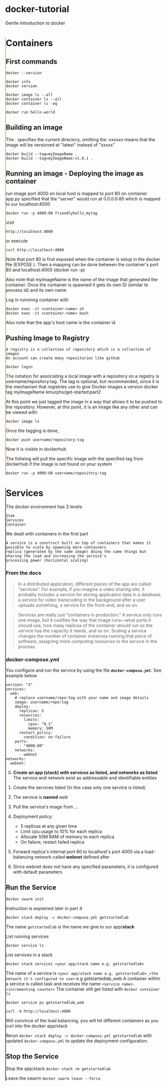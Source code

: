 # docker-tutorial
Gentle introduction to docker

<div style="border-left: 2px solid orange">

# Containers


## First commands
```
docker --version

docker info
docker version

docker image ls --all
docker container ls --all
docker container ls -aq

docker run hello-world
```


## Building an image
The . specifies the current directory, omitting the :vxxxxx means that the image will be versioned at "latest" instead of "xxxxx"

```
docker build --tag=myImageName .
docker build --tag=myImageName:v1.0.1 .
```


## Running an image - Deploying the image as container
run image port 4000 on local host is mapped to port 80 on container
app.py specified that the "server" would run at 0.0.0.0:80 which is mapped to our localhost:4000
```
docker run -p 4000:80 friendlyhello_mytag
```
visit
```
http://localhost:4000
```
or execute
```
curl http://localhost:4000
```
Note that port 80 is first exposed when the container is setup in the docker file (EXPOSE ).
Then a mapping can be done between the container's port 80 and localhost:4000 (docker run -p)

Also note that myImageName is the name of the image that generated the container.
Once the container is spawned it gets its own ID (similar to process id) and its own name

Log in runninng container with
```
docker exec -it <container-name> sh
docker exec -it <container-name> bash
```
Also note that the app's host name is the container id


## Pushing Image to Registry

```
A registry is a collection of repository which is a collection of images
An account can create many repositories like github
```

```
docker login
```

The notation for associating a local image with a repository on a registry is username/repository:tag. 
The tag is optional, but recommended, since it is the mechanism that registries use to give Docker images a version
docker tag myImageName kmurphs/get-started:part2

At this point we just tagged the image in a way that allows it to be pushed to the repository. However, at this point,
it is an image like any other and can be viewed with:
```
docker image ls 
```

Once the tagging is done,
```
docker push username/repository:tag
```
Now it is visible in dockerhub


The follwing will pull the specific image with the specified tag from dockerhub if the image is not found on your system
```
docker run -p 4000:80 username/repository:tag
```

</div>
<div style="border-left: 2px solid green">

# Services

The docker environment has 3 levels:
```
Stak
Services
Container
```

We dealt with containers in the first part

```
A service is a construct built on top of containers that makes it possible to scale by spawning more containers 
replica (generated by the same image) doing the same things but sharing the load and increasing the service's 
processing power (horizontal scaling)
```

### From the docs
> In a distributed application, different pieces of the app are called “services”. For example, if you imagine a video sharing site, it probably includes a service for storing application data in a database, a service for video transcoding in the background after a user uploads something, a service for the front-end, and so on.

> Services are really just “containers in production.” A service only runs one image, but it codifies the way that image runs—what ports it should use, how many replicas of the container should run so the service has the capacity it needs, and so on. Scaling a service changes the number of container instances running that piece of software, assigning more computing resources to the service in the process.


### docker-compose.yml

You configure and run the service by using the file ***``docker-compose.yml``***. See example below
```
version: "3"
services:
  web:
    # replace username/repo:tag with your name and image details
    image: username/repo:tag
    deploy:
      replicas: 5
      resources:
        limits:
          cpus: "0.1"
          memory: 50M
      restart_policy:
        condition: on-failure
    ports:
      - "4000:80"
    networks:
      - webnet
networks:
  webnet:
```


0. **Create an app (stack) with services as listed, and networks as listed**
The service and network exist as addressable and identifiable entities

1. Create the services listed (In this case only one service is listed)
2. The service is **named** *web*
3. Pull the service's image from ...
4. Deployment policy:
    * 5 replicas at any given time
    * Limit cpu usage to 10% for each replica
    * Allocate 50M RAM of memory to each replica
    * On failure, restart failed replica
5. Forward replica's internal port 80 to localhost's port 4000 via a load-balancing network called **webnet** defined after

6. Since webnet does not have any specified parameters, it is configured with default parameters


## Run the Service

```
docker swarm init
```

Instruction is explained later in part 4

```
docker stack deploy -c docker-compose.yml getstartedlab
```

The name ``getstartedlab`` is the name we give to our app/**stack**

List running services
```
docker service ls
```
List services in a stack
```
docker stack services <your app/stack name e.g. getstartedlab>
```
The name of a service is ``<your app/stack name e.g. getstartedlab>_<the network it's configured to use>`` e.g getstartedlab_web
A container within a service is called task and receives the name ``<service name>.<incrementing counter>``
The container still get listed with ``docker container ls``
```
docker service ps getstartedlab_web
```

```
curl -4 http://localhost:4000
```
Will convince of the load balancing, you will hit different containers as you curl into the docker app/stack


Rerun ``docker stack deploy -c docker-compose.yml getstartedlab`` with updated ``docker-compose.yml`` to update the deployment configuration.


## Stop the Service

Stop the app/stack
```docker stack rm getstartedlab```

Leave the swarm
```docker swarm leave --force```

</div>

<div style="border-left: 2px solid blue">

</div>